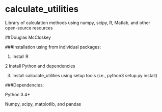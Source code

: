 # calculate_utilities
Library of calculation methods using numpy, scipy, R, Matlab, and other open-source resources

##Douglas McCloskey

###Installation using from individual packages:

1.	Install R

2	Install Python and dependencies

3.	Install calculate_utilities using setup tools (i.e., python3 setup.py install)

###Dependencies:

Python 3.4+

Numpy, scipy, matplotlib, and pandas